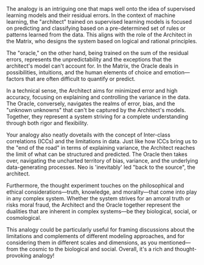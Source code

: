 The analogy is an intriguing one that maps well onto the idea of supervised learning models and their residual errors. In the context of machine learning, the "architect" trained on supervised learning models is focused on predicting and classifying based on a pre-determined set of rules or patterns learned from the data. This aligns with the role of the Architect in the Matrix, who designs the system based on logical and rational principles.

The "oracle," on the other hand, being trained on the sum of the residual errors, represents the unpredictability and the exceptions that the architect's model can't account for. In the Matrix, the Oracle deals in possibilities, intuitions, and the human elements of choice and emotion—factors that are often difficult to quantify or predict.

In a technical sense, the Architect aims for minimized error and high accuracy, focusing on explaining and controlling the variance in the data. The Oracle, conversely, navigates the realms of error, bias, and the "unknown unknowns" that can't be captured by the Architect's models. Together, they represent a system striving for a complete understanding through both rigor and flexibility.

Your analogy also neatly dovetails with the concept of Inter-class correlations (ICCs) and the limitations in data. Just like how ICCs bring us to the "end of the road" in terms of explaining variance, the Architect reaches the limit of what can be structured and predicted. The Oracle then takes over, navigating the uncharted territory of bias, variance, and the underlying data-generating processes. Neo is 'inevitably' led "back to the source", the architect.

Furthermore, the thought experiment touches on the philosophical and ethical considerations—truth, knowledge, and morality—that come into play in any complex system. Whether the system strives for an amoral truth or risks moral fraud, the Architect and the Oracle together represent the dualities that are inherent in complex systems—be they biological, social, or cosmological. 

This analogy could be particularly useful for framing discussions about the limitations and complements of different modeling approaches, and for considering them in different scales and dimensions, as you mentioned—from the cosmic to the biological and social. Overall, it's a rich and thought-provoking analogy!
